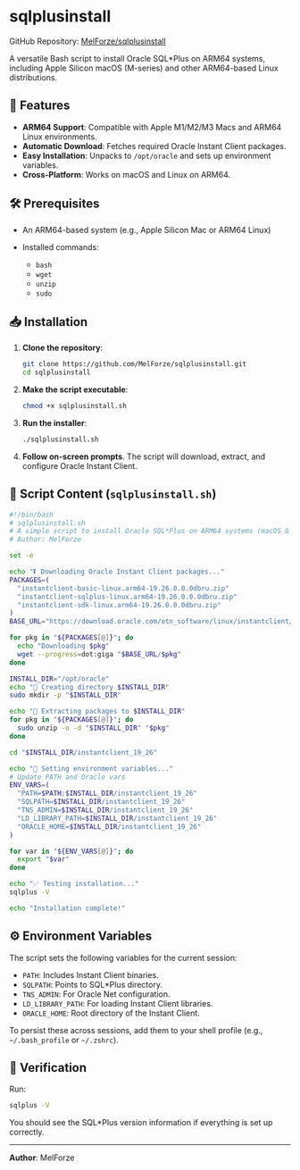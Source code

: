 # sqlplusinstall

GitHub Repository: [MelForze/sqlplusinstall](https://github.com/MelForze/sqlplusinstall)

A versatile Bash script to install Oracle SQL\*Plus on ARM64 systems, including Apple Silicon macOS (M-series) and other ARM64-based Linux distributions.

## 🚀 Features

* **ARM64 Support**: Compatible with Apple M1/M2/M3 Macs and ARM64 Linux environments.
* **Automatic Download**: Fetches required Oracle Instant Client packages.
* **Easy Installation**: Unpacks to `/opt/oracle` and sets up environment variables.
* **Cross-Platform**: Works on macOS and Linux on ARM64.

## 🛠️ Prerequisites

* An ARM64-based system (e.g., Apple Silicon Mac or ARM64 Linux)
* Installed commands:

  * `bash`
  * `wget`
  * `unzip`
  * `sudo`

## 📥 Installation

1. **Clone the repository**:

   ```bash
   git clone https://github.com/MelForze/sqlplusinstall.git
   cd sqlplusinstall
   ```

2. **Make the script executable**:

   ```bash
   chmod +x sqlplusinstall.sh
   ```

3. **Run the installer**:

   ```bash
   ./sqlplusinstall.sh
   ```

4. **Follow on-screen prompts**. The script will download, extract, and configure Oracle Instant Client.

## 📝 Script Content (`sqlplusinstall.sh`)

```bash
#!/bin/bash
# sqlplusinstall.sh
# A simple script to install Oracle SQL*Plus on ARM64 systems (macOS & Linux)
# Author: MelForze

set -e

echo "⏬ Downloading Oracle Instant Client packages..."
PACKAGES=(
  "instantclient-basic-linux.arm64-19.26.0.0.0dbru.zip"
  "instantclient-sqlplus-linux.arm64-19.26.0.0.0dbru.zip"
  "instantclient-sdk-linux.arm64-19.26.0.0.0dbru.zip"
)
BASE_URL="https://download.oracle.com/otn_software/linux/instantclient/1926000"

for pkg in "${PACKAGES[@]}"; do
  echo "Downloading $pkg"
  wget --progress=dot:giga "$BASE_URL/$pkg"
done

INSTALL_DIR="/opt/oracle"
echo "📁 Creating directory $INSTALL_DIR"
sudo mkdir -p "$INSTALL_DIR"

echo "📂 Extracting packages to $INSTALL_DIR"
for pkg in "${PACKAGES[@]}"; do
  sudo unzip -o -d "$INSTALL_DIR" "$pkg"
done

cd "$INSTALL_DIR/instantclient_19_26"

echo "🔧 Setting environment variables..."
# Update PATH and Oracle vars
ENV_VARS=(
  "PATH=$PATH:$INSTALL_DIR/instantclient_19_26"
  "SQLPATH=$INSTALL_DIR/instantclient_19_26"
  "TNS_ADMIN=$INSTALL_DIR/instantclient_19_26"
  "LD_LIBRARY_PATH=$INSTALL_DIR/instantclient_19_26"
  "ORACLE_HOME=$INSTALL_DIR/instantclient_19_26"
)

for var in "${ENV_VARS[@]}"; do
  export "$var"
done

echo "✅ Testing installation..."
sqlplus -V

echo "Installation complete!"
```

## ⚙️ Environment Variables

The script sets the following variables for the current session:

* `PATH`: Includes Instant Client binaries.
* `SQLPATH`: Points to SQL\*Plus directory.
* `TNS_ADMIN`: For Oracle Net configuration.
* `LD_LIBRARY_PATH`: For loading Instant Client libraries.
* `ORACLE_HOME`: Root directory of the Instant Client.

To persist these across sessions, add them to your shell profile (e.g., `~/.bash_profile` or `~/.zshrc`).

## 🎉 Verification

Run:

```bash
sqlplus -V
```

You should see the SQL\*Plus version information if everything is set up correctly.

---

**Author**: MelForze

